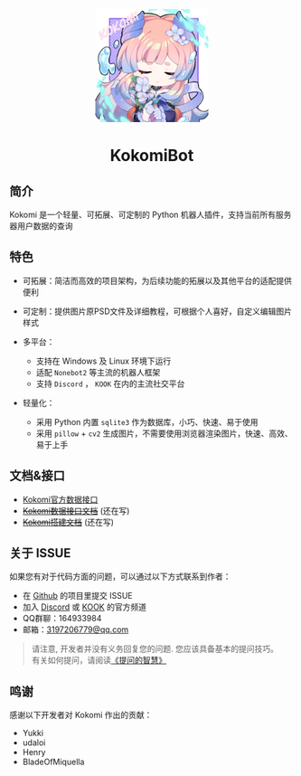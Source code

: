 <p align="center">
  <a><img src="https://github.com/SangonomiyaKoko/Kokomibot_docs/blob/main/kokomi.jpg?raw=true" width="200" height="200"></a>
</p>

<div align="center">

# KokomiBot

</div>

## 简介

Kokomi 是一个轻量、可拓展、可定制的 Python 机器人插件，支持当前所有服务器用户数据的查询

## 特色

- 可拓展：简洁而高效的项目架构，为后续功能的拓展以及其他平台的适配提供便利

- 可定制：提供图片原PSD文件及详细教程，可根据个人喜好，自定义编辑图片样式

- 多平台：
    - 支持在 Windows 及 Linux 环境下运行
    - 适配 `Nonebot2` 等主流的机器人框架
    - 支持 `Discord` ， `KOOK` 在内的主流社交平台

- 轻量化：
    - 采用 Python 内置 `sqlite3` 作为数据库，小巧、快速、易于使用
    - 采用 `pillow` + `cv2` 生成图片，不需要使用浏览器渲染图片，快速、高效、易于上手


## 文档&接口
- [Kokomi官方数据接口](http://www.wows-coral.com:443/docs#/)
- ~~[Kokomi数据接口文档]()~~ (还在写)
- ~~[Kokomi搭建文档]()~~ (还在写)


## 关于 ISSUE

如果您有对于代码方面的问题，可以通过以下方式联系到作者：
- 在 [Github](https://github.com/SangonomiyaKoko) 的项目里提交 ISSUE
- 加入 [Discord](https://discord.gg/GjgmvQ2BHX) 或 [KOOK](https://kook.top/N8Ymq2) 的官方频道
- QQ群聊：164933984
- 邮箱：3197206779@qq.com

> 请注意, 开发者并没有义务回复您的问题. 您应该具备基本的提问技巧。  
> 有关如何提问，请阅读[《提问的智慧》](https://github.com/ryanhanwu/How-To-Ask-Questions-The-Smart-Way/blob/main/README-zh_CN.md)

## 鸣谢

感谢以下开发者对 Kokomi 作出的贡献：
- Yukki
- udaloi
- Henry
- BladeOfMiquella
